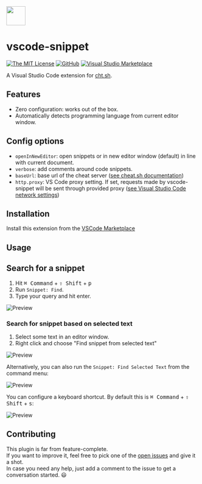 <img width="50" src="https://raw.githubusercontent.com/mre/vscode-snippet/master/contrib/icon.png">

# vscode-snippet

[![The MIT License](https://img.shields.io/badge/license-MIT-orange.svg?style=flat-square)](http://opensource.org/licenses/MIT)
[![GitHub](https://img.shields.io/github/release/mre/vscode-snippet.svg?style=flat-square)](https://github.com/mre/vscode-snippet/releases)
[![Visual Studio Marketplace](https://vsmarketplacebadge.apphb.com/installs/vscode-snippet.Snippet.svg?style=flat-square)](https://marketplace.visualstudio.com/items?itemName=vscode-snippet.Snippet)

A Visual Studio Code extension for [cht.sh](https://cht.sh/).

## Features

* Zero configuration: works out of the box.
* Automatically detects programming language from current editor window.

## Config options

* `openInNewEditor`: open snippets or in new editor window (default) in line with current document.
* `verbose`: add comments around code snippets.
* `baseUrl`: base url of the cheat server ([see cheat.sh documentation](https://github.com/chubin/cheat.sh/issues/98#issuecomment-412472258))
* `http.proxy`: VS Code proxy setting. If set, requests made by vscode-snippet will be sent through provided proxy ([see Visual Studio Code network settings](https://code.visualstudio.com/docs/setup/network))





## Installation

Install this extension from the [VSCode
Marketplace](https://marketplace.visualstudio.com/items?itemName=vscode-snippet.Snippet)

## Usage

## Search for a snippet

1. Hit <kbd>⌘ Command</kbd> + <kbd>⇧ Shift</kbd> + <kbd>p</kbd>
2. Run `Snippet: Find`.
3. Type your query and hit enter.

![Preview](https://raw.githubusercontent.com/mre/vscode-snippet/master/contrib/find.gif)

### Search for snippet based on selected text 

1. Select some text in an editor window.
2. Right click and choose "Find snippet from selected text"

![Preview](https://raw.githubusercontent.com/mre/vscode-snippet/master/contrib/findSelectedMenu.gif)

Alternatively, you can also run the `Snippet: Find Selected Text` from the
command menu:

![Preview](https://raw.githubusercontent.com/mre/vscode-snippet/master/contrib/findSelected.gif)

You can configure a keyboard shortcut. By default this is <kbd>⌘ Command</kbd> + <kbd>⇧ Shift</kbd> + <kbd>s</kbd>:

![Preview](https://raw.githubusercontent.com/mre/vscode-snippet/master/contrib/findSelectedShortcut.gif)

## Contributing

This plugin is far from feature-complete.  
If you want to improve it, feel free to pick one of the [open issues](https://github.com/mre/vscode-snippet/issues) and give it a shot.  
In case you need any help, just add a comment to the issue to get a conversation started. :smiley:
